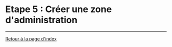 # Etape 5 : Créer une zone d'administration

---

[Retour à la page d'index](../cookbook-workshop.md)